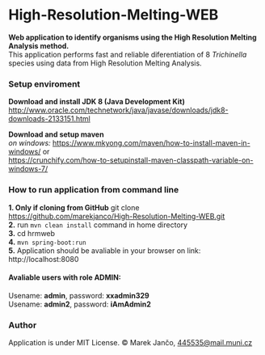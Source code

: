 # High-Resolution-Melting-WEB
<b>Web application to identify organisms using the High Resolution Melting Analysis method.</b><br/>
This application performs fast and reliable diferentiation of 8 <i>Trichinella</i> species using data
from High Resolution Melting Analysis.
### Setup enviroment
<b>Download and install JDK 8 (Java Development Kit)</b>
<br/>
http://www.oracle.com/technetwork/java/javase/downloads/jdk8-downloads-2133151.html

<b>Download and setup maven</b>
<br/>
<i>on windows:</i>
https://www.mkyong.com/maven/how-to-install-maven-in-windows/ or<br/> 
https://crunchify.com/how-to-setupinstall-maven-classpath-variable-on-windows-7/

### How to run application from command line
<b>1. Only if cloning from GitHub</b> git clone https://github.com/marekjanco/High-Resolution-Melting-WEB.git
<br/>
<b>2.</b> run `mvn clean install` command in home directory
<br/>
<b>3.</b> cd hrmweb
<br/>
<b>4.</b> `mvn spring-boot:run` 
<br/>
<b>5.</b> Application should be avaliable in your browser on link: http://localhost:8080

#### Avaliable users with role ADMIN:
Usename: <b>admin</b>, password: <b>xxadmin329</b><br/>
Usename: <b>admin2</b>, password: <b>iAmAdmin2</b>

### Author
Application is under MIT License.
&copy; Marek Jančo, 445535@mail.muni.cz
